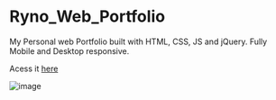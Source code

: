 # Ryno_Web_Portfolio
My Personal web Portfolio built with HTML, CSS, JS and jQuery. Fully Mobile and Desktop responsive.

Acess it [here](https://kinggoku910.github.io/Ryno_Web_Portfolio/)

![image](https://user-images.githubusercontent.com/74030806/198401331-976819e8-1626-4595-b78e-a858c642209f.png)

